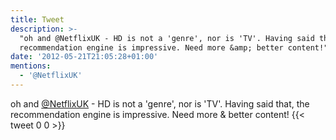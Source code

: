 ```yaml
---
title: Tweet
description: >-
  "oh and @NetflixUK - HD is not a 'genre', nor is 'TV'. Having said that, the
  recommendation engine is impressive. Need more &amp; better content!"
date: '2012-05-21T21:05:28+01:00'
mentions:
  - '@NetflixUK'
---
```

oh and [@NetflixUK](https://twitter.com/@NetflixUK) - HD is not a 'genre', nor is 'TV'. Having said that, the recommendation engine is impressive. Need more &amp; better content!
      {{< tweet 0 0 >}}
    
